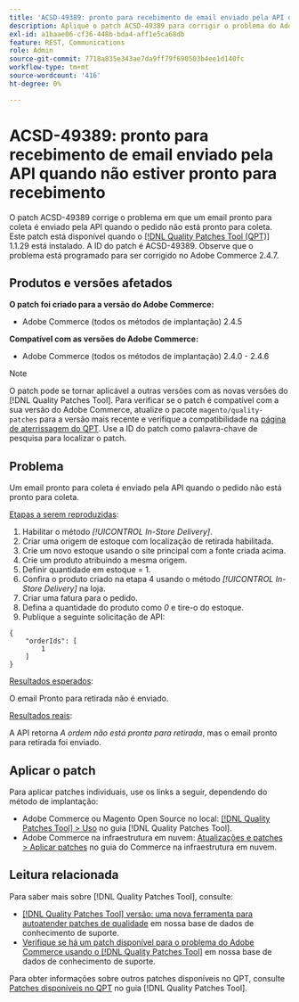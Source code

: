 ```yaml
---
title: 'ACSD-49389: pronto para recebimento de email enviado pela API quando não estiver pronto para recebimento'
description: Aplique o patch ACSD-49389 para corrigir o problema do Adobe Commerce em que um email pronto para recebimento é enviado pela API quando o pedido não está pronto para recebimento.
exl-id: a1baae06-cf36-448b-bda4-aff1e5ca68db
feature: REST, Communications
role: Admin
source-git-commit: 7718a835e343ae7da9ff79f690503b4ee1d140fc
workflow-type: tm+mt
source-wordcount: '416'
ht-degree: 0%

---
```


# ACSD-49389: pronto para recebimento de email enviado pela API quando não estiver pronto para recebimento

O patch ACSD-49389 corrige o problema em que um email pronto para coleta é enviado pela API quando o pedido não está pronto para coleta. Este patch está disponível quando o [[!DNL Quality Patches Tool (QPT)]](/help/announcements/adobe-commerce-announcements/magento-quality-patches-released-new-tool-to-self-serve-quality-patches.md) 1.1.29 está instalado. A ID do patch é ACSD-49389. Observe que o problema está programado para ser corrigido no Adobe Commerce 2.4.7.

## Produtos e versões afetados

**O patch foi criado para a versão do Adobe Commerce:**

* Adobe Commerce (todos os métodos de implantação) 2.4.5

**Compatível com as versões do Adobe Commerce:**

* Adobe Commerce (todos os métodos de implantação) 2.4.0 - 2.4.6

>[!NOTE]
>
>O patch pode se tornar aplicável a outras versões com as novas versões do [!DNL Quality Patches Tool]. Para verificar se o patch é compatível com a sua versão do Adobe Commerce, atualize o pacote `magento/quality-patches` para a versão mais recente e verifique a compatibilidade na [página de aterrissagem do QPT](https://experienceleague.adobe.com/tools/commerce-quality-patches/index.html?lang=pt-BR). Use a ID do patch como palavra-chave de pesquisa para localizar o patch.

## Problema

Um email pronto para coleta é enviado pela API quando o pedido não está pronto para coleta.

<u>Etapas a serem reproduzidas</u>:

1. Habilitar o método *[!UICONTROL In-Store Delivery]*.
1. Criar uma origem de estoque com localização de retirada habilitada.
1. Crie um novo estoque usando o site principal com a fonte criada acima.
1. Crie um produto atribuindo a mesma origem.
1. Definir quantidade em estoque = 1.
1. Confira o produto criado na etapa 4 usando o método *[!UICONTROL In-Store Delivery]* na loja.
1. Criar uma fatura para o pedido.
1. Defina a quantidade do produto como *0* e tire-o do estoque.
1. Publique a seguinte solicitação de API:

```
{
    "orderIds": [
        1
    ]
}
```

<u>Resultados esperados</u>:

O email Pronto para retirada não é enviado.

<u>Resultados reais</u>:

A API retorna *A ordem não está pronta para retirada*, mas o email pronto para retirada foi enviado.

## Aplicar o patch

Para aplicar patches individuais, use os links a seguir, dependendo do método de implantação:

* Adobe Commerce ou Magento Open Source no local: [[!DNL Quality Patches Tool] > Uso](https://experienceleague.adobe.com/docs/commerce-operations/tools/quality-patches-tool/usage.html?lang=pt-BR) no guia [!DNL Quality Patches Tool].
* Adobe Commerce na infraestrutura em nuvem: [Atualizações e patches > Aplicar patches](https://experienceleague.adobe.com/docs/commerce-cloud-service/user-guide/develop/upgrade/apply-patches.html?lang=pt-BR) no guia do Commerce na infraestrutura em nuvem.

## Leitura relacionada

Para saber mais sobre [!DNL Quality Patches Tool], consulte:

* [[!DNL Quality Patches Tool] versão: uma nova ferramenta para autoatender patches de qualidade](/help/announcements/adobe-commerce-announcements/magento-quality-patches-released-new-tool-to-self-serve-quality-patches.md) em nossa base de dados de conhecimento de suporte.
* [Verifique se há um patch disponível para o problema do Adobe Commerce usando o [!DNL Quality Patches Tool]](/help/support-tools/patches-available-in-qpt-tool/check-patch-for-magento-issue-with-magento-quality-patches.md) em nossa base de dados de conhecimento de suporte.

Para obter informações sobre outros patches disponíveis no QPT, consulte [Patches disponíveis no QPT](https://experienceleague.adobe.com/tools/commerce-quality-patches/index.html?lang=pt-BR) no guia [!DNL Quality Patches Tool].
